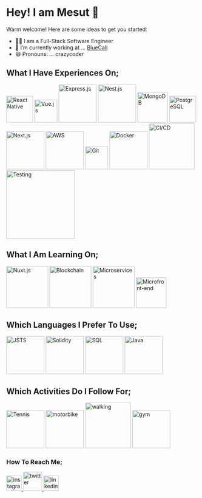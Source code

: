 # Hey! I am Mesut 👋

Warm welcome!
Here are some ideas to get you started:

- 🧑‍💻 I am a Full-Stack Software Engineer
- 🔭 I’m currently working at ... [BlueCall](https://www.bluecallapp.com/)
- 😄 Pronouns: ... crazycoder

## What I Have Experiences On;
<div style="flex-direction: row">
  <img src="https://user-images.githubusercontent.com/34383104/221695892-dec58b1e-c385-4e28-a134-f606b232b6ff.png" width="70" alt="React Native"/>
  <img src="https://cdn.iconscout.com/icon/free/png-256/vuejs-1175052.png" width="60" alt="Vue.js"/>
  <img src="https://miro.medium.com/max/1400/1*HkM78Z1G5UKqQNCHwBHRfA.png" width="100" alt="Express.js"/>
  <img src="https://admin.davidson.fr/wp-content/uploads/nestjs-logo.png" width="100" alt="Nest.js"/>
  <img src="https://servicenav.coservit.com/wp-content/uploads/2022/05/18-1.jpg" width="80" alt="MongoDB"/>
  <img src="https://cdn.iconscout.com/icon/free/png-256/postgresql-11-1175122.png" width="70" alt="PostgreSQL"/>
  <img src="https://upload.wikimedia.org/wikipedia/commons/thumb/8/8e/Nextjs-logo.svg/800px-Nextjs-logo.svg.png" width="100" alt="Next.js"/>
  <img src="https://logos-download.com/wp-content/uploads/2016/12/Amazon_Web_Services_logo_AWS.png" width="100" alt="AWS"/>
  <img src="https://git-scm.com/images/logos/downloads/Git-Icon-1788C.png" width="60" alt="Git"/>
  <img src="https://1000logos.net/wp-content/uploads/2021/11/Docker-Logo-2013.png" width="100" alt="Docker"/>
  <img src="https://www.mabl.com/hubfs/CICDBlog.png" width="120" alt="CI/CD"/>
  <img src="https://res.cloudinary.com/practicaldev/image/fetch/s--_4phcqP2--/c_imagga_scale,f_auto,fl_progressive,h_900,q_auto,w_1600/https://dev-to-uploads.s3.amazonaws.com/i/9o28pafkctlt8lkc06op.PNG" width="180" alt="Testing"/>
</div>

## What I Am Learning On;
<div style="flex-direction: row">
  <img src="https://www.vectorlogo.zone/logos/nuxtjs/nuxtjs-ar21.png" width="110" alt="Nuxt.js"/>
  <img src="https://st4.depositphotos.com/16552764/20957/v/450/depositphotos_209572350-stock-illustration-block-chain-logo-illustration-of.jpg" width="110" alt="Blockchain"/>
  <img src="https://www.aalpha.net/wp-content/uploads/2020/04/development-of-microservices.png" width="110" alt="Microservices"/>
  <img src="https://microfrontends.info/static/MicroFrontends%20Logo%202-819b01c6ce19617c9e4c89ec3425e19e.png" width="80" alt="Microfront-end"/>
</div>

## Which Languages I Prefer To Use;
<div style="flex-direction: row">
  <img src="https://api.workinggears.com/storage/yuxa9EAfarIcX9EK8Ei1JSjwRnP7e0-metaanMtdHMuanBn-.jpg" width="100" alt="JSTS"/>
  <img src="https://cointral.com/wp-content/uploads/2019/11/solidity-nedir.png" width="100" alt="Solidity"/>
  <img src="https://upload.wikimedia.org/wikipedia/commons/8/87/Sql_data_base_with_logo.png" width="100" alt="SQL"/>
  <img src="https://1000logos.net/wp-content/uploads/2020/09/Java-Logo.png" width="100" alt="Java"/>
</div>

## Which Activities Do I Follow For;
<div style="flex-direction: row">
  <img src="https://img.freepik.com/premium-vector/tennis-logo_20448-250.jpg" width="100" alt="Tennis"/>
  <img src="https://img.freepik.com/premium-vector/motorcycle-logo-vector_628306-40.jpg?w=360" width="100" alt="motorbike"/>
  <img src="https://t4.ftcdn.net/jpg/03/15/06/25/360_F_315062527_Avi1JFli1KPmXcC9Tlcw34YAzcr5nQzn.jpg" width="120" alt="walking"/>
  <img src="https://thumbs.dreamstime.com/b/gym-logo-fitness-center-design-template-black-barbell-isolated-white-background-vector-103252465.jpg" width="100" alt="gym"/>
</div>

### How To Reach Me;
<div style="flex-direction: row">
  <a href="https://instagram.com/mesut.kilincaslan">
    <img src="https://freeiconshop.com/wp-content/uploads/edd/instagram-new-flat.png" width="40" alt="instagram">
  </a>
  <a href="https://twitter.com/mesutklncaslan">
    <img src="https://upload.wikimedia.org/wikipedia/commons/thumb/4/4f/Twitter-logo.svg/2491px-Twitter-logo.svg.png" width="50" alt="twitter">
  </a>
  <a href="https://www.linkedin.com/in/mesut-kilincaslan-22417a151/">
    <img src="https://cdn-icons-png.flaticon.com/512/174/174857.png" width="40" alt="linkedin">
  </a>
</div>
